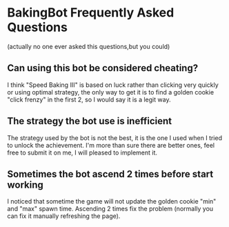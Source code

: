 # BakingBot Frequently Asked Questions
(actually no one ever asked this questions,but you could)
## Can using this bot be considered cheating?
I think "Speed Baking III" is based on luck rather than clicking very quickly or using optimal strategy, the only way to get it is to find a golden cookie "click frenzy" in the first 2, so I would say it is a legit way.
## The strategy the bot use is inefficient
The strategy used by the bot is not the best, it is the one I used when I tried to unlock the achievement. I'm more than sure there are better ones, feel free to submit it on me, I will pleased to implement it.
## Sometimes the bot ascend 2 times before start working
I noticed that sometime the game will not update the golden cookie "min" and "max" spawn time. Ascending 2 times fix the problem (normally you can fix it manually refreshing the page). 
